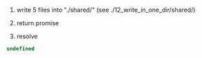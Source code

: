 1. write 5 files into "./shared/" (see ./12_write_in_one_dir/shared/)

2. return promise

3. resolve
```js
undefined
```